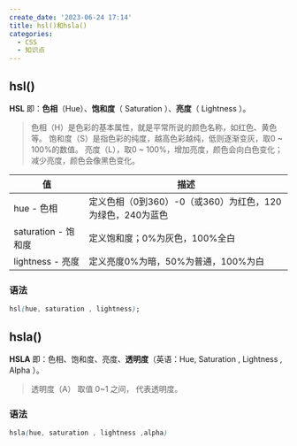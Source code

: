 ```yaml
---
create_date: '2023-06-24 17:14'
title: hsl()和hsla()
categories:
  - CSS
  - 知识点
---
```


## hsl()
**HSL** 即：**色相**（Hue）、**饱和度**（ Saturation ）、**亮度**（ Lightness ）。
> 色相（H）是色彩的基本属性，就是平常所说的颜色名称，如红色、黄色等。
> 饱和度（S）是指色彩的纯度，越高色彩越纯，低则逐渐变灰，取0 ~ 100%的数值。
> 亮度（L），取0 ~ 100%，增加亮度，颜色会向白色变化；减少亮度，颜色会像黑色变化。

|值	|描述|
|----|----|
|hue - 色相|定义色相（0到360）-0（或360）为红色，120为绿色，240为蓝色|
|saturation - 饱和度	|定义饱和度；0%为灰色，100%全白|
|lightness - 亮度	|定义亮度0%为暗，50%为普通，100%为白|
### 语法

```css
hsl(hue, saturation , lightness); 
```

## hsla()
**HSLA** 即：色相、饱和度、亮度、**透明度**（英语：Hue, Saturation , Lightness , Alpha ）。
> 透明度（A） 取值 0~1 之间， 代表透明度。
### 语法

```css
hsla(hue, saturation , lightness ,alpha)
```